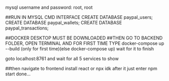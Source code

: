 mysql username and password: root, root

##RUN IN MYSQL CMD INTERFACE 
CREATE DATABASE paypal_users;
CREATE DATABASE paypal_wallets;
CREATE DATABASE paypal_transactions;

##DOCKER DESKTOP MUST BE DOWNLOADED
##THEN
GO TO BACKEND FOLDER, OPEN TERMINAL AND FOR FIRST TIME TYPE
docker-compose up --build
(only for first time)(else docker-compose up)
 wait for it to finish

 goto localhost:8761 and wait for all 5 services to show 

 ##then
 navigate to frontend 
 install react or npx idk
 after it just enter npm start
 done...
